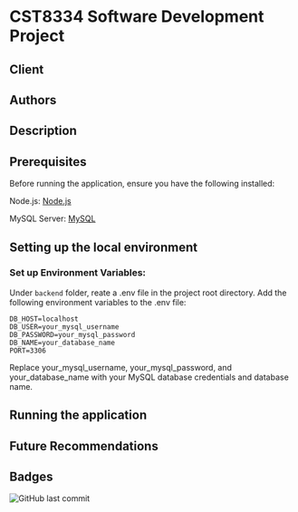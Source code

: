 # CST8334 Software Development Project
## Client

## Authors

## Description

## Prerequisites
Before running the application, ensure you have the following installed:

Node.js: [Node.js](https://nodejs.org/en/download/)

MySQL Server: [MySQL](https://dev.mysql.com/downloads/installer/)

## Setting up the local environment
### Set up Environment Variables:

Under `backend` folder, reate a .env file in the project root directory.
Add the following environment variables to the .env file:

```
DB_HOST=localhost
DB_USER=your_mysql_username
DB_PASSWORD=your_mysql_password
DB_NAME=your_database_name
PORT=3306
```
Replace your_mysql_username, your_mysql_password, and your_database_name with your MySQL database credentials and database name.
## Running the application

## Future Recommendations

## Badges
![GitHub last commit](https://img.shields.io/github/last-commit/algonquin-college-sat/24w-cst8334-300-group-9)

